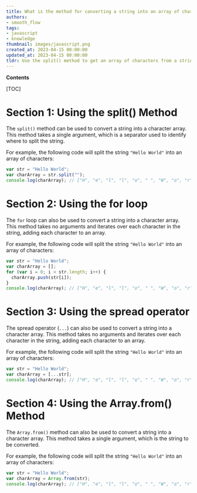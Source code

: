 ```yaml
---
title: What is the method for converting a string into an array of characters?
authors:
- smooth_flow
tags:
- javascript
- knowledge
thumbnail: images/javascript.png
created_at: 2023-04-15 00:00:00
updated_at: 2023-04-15 00:00:00
tldr: Use the split() method to get an array of characters from a string in Javascript.
---
```


**Contents**

[TOC]

# Section 1: Using the split() Method
The `split()` method can be used to convert a string into a character array. This method takes a single argument, which is a separator used to identify where to split the string.

For example, the following code will split the string `"Hello World"` into an array of characters:

```javascript
var str = "Hello World";
var charArray = str.split("");
console.log(charArray); // ["H", "e", "l", "l", "o", " ", "W", "o", "r", "l", "d"]
```

# Section 2: Using the for loop
The `for` loop can also be used to convert a string into a character array. This method takes no arguments and iterates over each character in the string, adding each character to an array.

For example, the following code will split the string `"Hello World"` into an array of characters:

```javascript
var str = "Hello World";
var charArray = [];
for (var i = 0; i < str.length; i++) {
  charArray.push(str[i]);
}
console.log(charArray); // ["H", "e", "l", "l", "o", " ", "W", "o", "r", "l", "d"]
```

# Section 3: Using the spread operator
The spread operator (`...`) can also be used to convert a string into a character array. This method takes no arguments and iterates over each character in the string, adding each character to an array.

For example, the following code will split the string `"Hello World"` into an array of characters:

```javascript
var str = "Hello World";
var charArray = [...str];
console.log(charArray); // ["H", "e", "l", "l", "o", " ", "W", "o", "r", "l", "d"]
```

# Section 4: Using the Array.from() Method
The `Array.from()` method can also be used to convert a string into a character array. This method takes a single argument, which is the string to be converted.

For example, the following code will split the string `"Hello World"` into an array of characters:

```javascript
var str = "Hello World";
var charArray = Array.from(str);
console.log(charArray); // ["H", "e", "l", "l", "o", " ", "W", "o", "r", "l", "d"]
```
